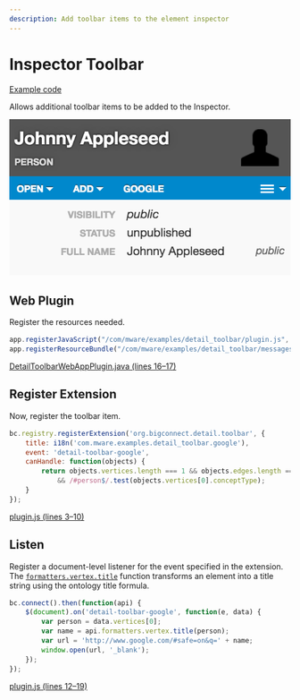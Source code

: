 ```yaml
---
description: Add toolbar items to the element inspector
---
```


# Inspector Toolbar

[Example code](https://github.com/mware-solutions/doc-examples/blob/master/extension-detail-toolbar)

Allows additional toolbar items to be added to the Inspector.

![](../../../../.gitbook/assets/image%20%2831%29.png)

## Web Plugin

Register the resources needed.

```javascript
app.registerJavaScript("/com/mware/examples/detail_toolbar/plugin.js", true);
app.registerResourceBundle("/com/mware/examples/detail_toolbar/messages.properties");
```

[DetailToolbarWebAppPlugin.java \(lines 16–17\)](https://github.com/mware-solutions/doc-examples/blob/master/extension-detail-toolbar/src/main/java/com/mware/examples/detail_toolbar/DetailToolbarWebAppPlugin.java#L16-L17)

## Register Extension

Now, register the toolbar item.

```javascript
bc.registry.registerExtension('org.bigconnect.detail.toolbar', {
    title: i18n('com.mware.examples.detail_toolbar.google'),
    event: 'detail-toolbar-google',
    canHandle: function(objects) {
        return objects.vertices.length === 1 && objects.edges.length === 0
            && /#person$/.test(objects.vertices[0].conceptType);
    }
});
```

[plugin.js \(lines 3–10\)](https://github.com/mware-solutions/doc-examples/blob/master/extension-detail-toolbar/src/main/resources/com/mware/examples/detail_toolbar/plugin.js#L3-L10)

## Listen

Register a document-level listener for the event specified in the extension. The [`formatters.vertex.title`](http://localhost/javascript/module-formatters.vertex.html#.title) function transforms an element into a title string using the ontology title formula.

```javascript
bc.connect().then(function(api) {
    $(document).on('detail-toolbar-google', function(e, data) {
        var person = data.vertices[0];
        var name = api.formatters.vertex.title(person);
        var url = 'http://www.google.com/#safe=on&q=' + name;
        window.open(url, '_blank');
    });
});
```

[plugin.js \(lines 12–19\)](https://github.com/mware-solutions/doc-examples/blob/master/extension-detail-toolbar/src/main/resources/com/mware/examples/detail_toolbar/plugin.js#L12-L19)

